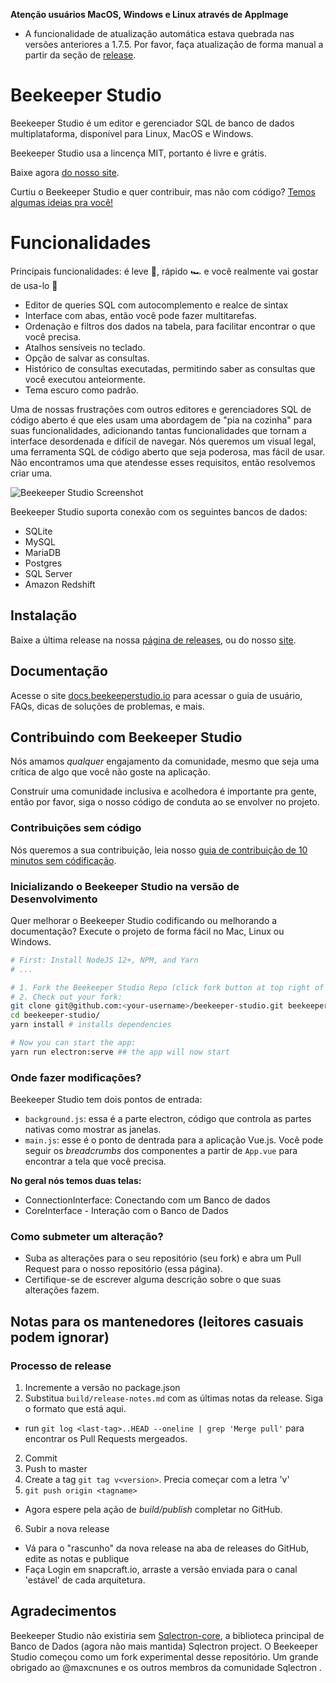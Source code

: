 **Atenção usuários MacOS, Windows e Linux através de AppImage**

- A funcionalidade de atualização automática estava quebrada nas versões anteriores a 1.7.5. Por favor, faça atualização de forma manual a partir da seção de [release](https://github.com/beekeeper-studio/beekeeper-studio/releases).

# Beekeeper Studio

Beekeeper Studio é um editor e gerenciador SQL de banco de dados multiplataforma, disponível para Linux, MacOS e Windows.

Beekeeper Studio usa a lincença MIT, portanto é livre e grátis.

Baixe agora [do nosso site](https://beekeeperstudio.io).

Curtiu o Beekeeper Studio e quer contribuir, mas não com código? [Temos algumas ideias pra você!](https://github.com/beekeeper-studio/beekeeper-studio/issues/287)

# Funcionalidades

Principais funcionalidades: é leve 🍫, rápido 🏎 e você realmente vai gostar de usa-lo 🥰

- Editor de queries SQL com autocomplemento e realce de sintax
- Interface com abas, então você pode fazer multitarefas.
- Ordenação e filtros dos dados na tabela, para facilitar encontrar o que você precisa.
- Atalhos sensíveis no teclado.
- Opção de salvar as consultas.
- Histórico de consultas executadas, permitindo saber as consultas que você executou anteiormente.
- Tema escuro como padrão.

Uma de nossas frustrações com outros editores e gerenciadores SQL de código aberto é que eles usam uma abordagem de "pia na cozinha" para suas funcionalidades, adicionando tantas funcionalidades que tornam a interface desordenada e difícil de navegar. Nós queremos um visual legal, uma ferramenta SQL de código aberto que seja poderosa, mas fácil de usar. Não encontramos uma que atendesse esses requisitos, então resolvemos criar uma.

![Beekeeper Studio Screenshot](https://docs.beekeeperstudio.io/assets/img/hero.289d6ce0.jpg)

Beekeeper Studio suporta conexão com os seguintes bancos de dados:

- SQLite
- MySQL
- MariaDB
- Postgres
- SQL Server
- Amazon Redshift

## Instalação

Baixe a última release na nossa [página de releases](https://github.com/beekeeper-studio/beekeeper-studio/releases), ou do nosso [site](https://beekeeperstudio.io).

## Documentação

Acesse o site [docs.beekeeperstudio.io](https://docs.beekeeperstudio.io) para acessar o guia de usuário, FAQs, dicas de soluções de problemas, e mais.

## Contribuindo com Beekeeper Studio

Nós amamos _qualquer_ engajamento da comunidade, mesmo que seja uma crítica de algo que você não goste na aplicação.

Construir uma comunidade inclusiva e acolhedora é importante pra gente, então por favor, siga o nosso código de conduta ao se envolver no projeto.

### Contribuições sem código

Nós queremos a sua contribuição, leia nosso [guia de contribuição de 10 minutos sem códificação](https://github.com/beekeeper-studio/beekeeper-studio/issues/287).

### Inicializando o Beekeeper Studio na versão de Desenvolvimento

Quer melhorar o Beekeeper Studio codificando ou melhorando a documentação? Execute o projeto de forma fácil no Mac, Linux ou Windows.

```bash
# First: Install NodeJS 12+, NPM, and Yarn
# ...

# 1. Fork the Beekeeper Studio Repo (click fork button at top right of this screen)
# 2. Check out your fork:
git clone git@github.com:<your-username>/beekeeper-studio.git beekeeper-studio
cd beekeeper-studio/
yarn install # installs dependencies

# Now you can start the app:
yarn run electron:serve ## the app will now start
```

### Onde fazer modificações?

Beekeeper Studio tem dois pontos de entrada:

- `background.js`: essa é a parte electron, código que controla as partes nativas como mostrar as janelas.
- `main.js`: esse é o ponto de dentrada para a aplicação Vue.js. Você pode seguir os _breadcrumbs_ dos componentes a partir de `App.vue` para encontrar a tela que você precisa.

**No geral nós temos duas telas:**

- ConnectionInterface: Conectando com um Banco de dados
- CoreInterface - Interação com o Banco de Dados

### Como submeter um alteração?

- Suba as alterações para o seu repositório (seu fork) e abra um Pull Request para o nosso repositório (essa página).
- Certifique-se de escrever alguma descrição sobre o que suas alterações fazem.

## Notas para os mantenedores (leitores casuais podem ignorar)

### Processo de release

1. Incremente a versão no package.json
2. Substitua `build/release-notes.md` com as últimas notas da release. Siga o formato que está aqui.

- run `git log <last-tag>..HEAD --oneline | grep 'Merge pull'` para encontrar os Pull Requests mergeados.

2. Commit
3. Push to master
4. Create a tag `git tag v<version>`. Precia começar com a letra 'v'
5. `git push origin <tagname>`

- Agora espere pela ação de _build/publish_ completar no GitHub.

6. Subir a nova release

- Vá para o "rascunho" da nova release na aba de releases do GitHub, edite as notas e publique
- Faça Login em snapcraft.io, arraste a versão enviada para o canal 'estável' de cada arquitetura.

## Agradecimentos

Beekeeper Studio não existiria sem [Sqlectron-core](https://github.com/sqlectron/sqlectron-core), a biblioteca principal de Banco de Dados (agora não mais mantida) Sqlectron project. O Beekeeper Studio começou como um fork experimental desse repositório. Um grande obrigado ao @maxcnunes e os outros membros da comunidade Sqlectron .
